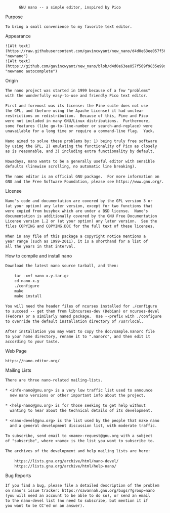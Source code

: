 
          GNU nano -- a simple editor, inspired by Pico

Purpose

    To bring a small convenience to my favorite text editor. 

Appearance

    ![Alt text](https://raw.githubusercontent.com/gavincwyant/new_nano/d4d0e63ee057f569f9835e99d506520ed13040e9/auto.png "newnano")
    ![Alt text](https://github.com/gavincwyant/new_nano/blob/d4d0e63ee057f569f9835e99d506520ed13040e9/complete.png "newnano autocomplete")

Origin

    The nano project was started in 1999 because of a few "problems"
    with the wonderfully easy-to-use and friendly Pico text editor.

    First and foremost was its license: the Pine suite does not use
    the GPL, and (before using the Apache License) it had unclear
    restrictions on redistribution.  Because of this, Pine and Pico
    were not included in many GNU/Linux distributions.  Furthermore,
    some features (like go-to-line-number or search-and-replace) were
    unavailable for a long time or require a command-line flag.  Yuck.

    Nano aimed to solve these problems by: 1) being truly free software
    by using the GPL, 2) emulating the functionality of Pico as closely
    as is reasonable, and 3) including extra functionality by default.

    Nowadays, nano wants to be a generally useful editor with sensible
    defaults (linewise scrolling, no automatic line breaking).

    The nano editor is an official GNU package.  For more information on
    GNU and the Free Software Foundation, please see https://www.gnu.org/.

License

    Nano's code and documentation are covered by the GPL version 3 or
    (at your option) any later version, except for two functions that
    were copied from busybox which are under a BSD license.  Nano's
    documentation is additionally covered by the GNU Free Documentation
    License version 1.2 or (at your option) any later version.  See the
    files COPYING and COPYING.DOC for the full text of these licenses.

    When in any file of this package a copyright notice mentions a
    year range (such as 1999-2011), it is a shorthand for a list of
    all the years in that interval.

How to compile and install nano

    Download the latest nano source tarball, and then:

        tar -xvf nano-x.y.tar.gz
        cd nano-x.y
        ./configure
        make
        make install

    You will need the header files of ncurses installed for ./configure
    to succeed -- get them from libncurses-dev (Debian) or ncurses-devel
    (Fedora) or a similarly named package.  Use --prefix with ./configure
    to override the default installation directory of /usr/local.

    After installation you may want to copy the doc/sample.nanorc file
    to your home directory, rename it to ".nanorc", and then edit it
    according to your taste.

Web Page

    https://nano-editor.org/

Mailing Lists

    There are three nano-related mailing-lists.

    * <info-nano@gnu.org> is a very low traffic list used to announce
      new nano versions or other important info about the project.

    * <help-nano@gnu.org> is for those seeking to get help without
      wanting to hear about the technical details of its development.

    * <nano-devel@gnu.org> is the list used by the people that make nano
      and a general development discussion list, with moderate traffic.

    To subscribe, send email to <name>-request@gnu.org with a subject
    of "subscribe", where <name> is the list you want to subscribe to.

    The archives of the development and help mailing lists are here:

        https://lists.gnu.org/archive/html/nano-devel/
        https://lists.gnu.org/archive/html/help-nano/

Bug Reports

    If you find a bug, please file a detailed description of the problem
    on nano's issue tracker: https://savannah.gnu.org/bugs/?group=nano
    (you will need an account to be able to do so), or send an email
    to the nano-devel list (no need to subscribe, but mention it if
    you want to be CC'ed on an answer).

